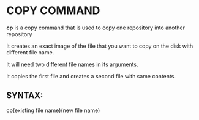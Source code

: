 # COPY COMMAND

**cp** is a copy command that is used to copy one repository into another repository

It creates an exact image of the file that you want to copy on the disk with different file name.

It will need two different file names in its arguments.

It copies the first file and creates a second file with same contents.

## SYNTAX:

cp(existing file name)(new file name)